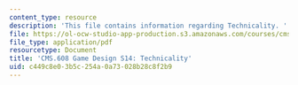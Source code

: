 ```yaml
---
content_type: resource
description: 'This file contains information regarding Technicality. '
file: https://ol-ocw-studio-app-production.s3.amazonaws.com/courses/cms-608-game-design-spring-2014/c449c8e03b5c254a0a73028b28c8f2b9_MITCMS_608S14_Technicality.pdf
file_type: application/pdf
resourcetype: Document
title: 'CMS.608 Game Design S14: Technicality'
uid: c449c8e0-3b5c-254a-0a73-028b28c8f2b9
---
```

